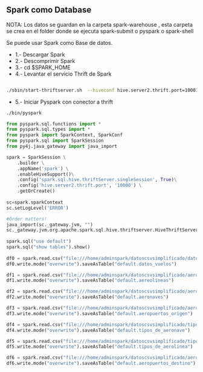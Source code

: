 ## Spark como Database

NOTA: Los datos se guardan en la carpeta spark-warehouse , esta carpeta se crea en el folder donde se ejecuta spark-submit o pyspark o spark-shell

Se puede usar Spark como Base de datos.

- 1.- Descargar Spark
- 2.- Descomprimir Spark
- 3.- cd $SPARK_HOME
- 4.- Levantar el servicio Thrift de Spark

```sh

./sbin/start-thriftserver.sh  --hiveconf hive.server2.thrift.port=10001 --conf spark.executor.cores=4 --master spark://23.101.141.196:7077

``` 

- 5.- Iniciar Pyspark con conector a thrift

```sh
./bin/pyspark

```

```python
from pyspark.sql.functions import *
from pyspark.sql.types import *
from pyspark import SparkContext, SparkConf
from pyspark.sql import SparkSession
from py4j.java_gateway import java_import

spark = SparkSession \
    .builder \
    .appName('spark') \
    .enableHiveSupport()\
    .config('spark.sql.hive.thriftServer.singleSession', True)\
    .config('hive.server2.thrift.port', '10000') \
    .getOrCreate()
    
sc=spark.sparkContext
sc.setLogLevel('ERROR')

#Order matters! 
java_import(sc._gateway.jvm, "")
sc._gateway.jvm.org.apache.spark.sql.hive.thriftserver.HiveThriftServer2.startWithContext(spark._jwrapped)
    
spark.sql("use default")
spark.sql("show tables").show()
    
df0 = spark.read.csv("file:///home/adminspark/datoscsvsimplificado/datos_vuelos.csv",header=True)
df0.write.mode("overwrite").saveAsTable("default.datos_vuelos")

df1 = spark.read.csv("file:///home/adminspark/datoscsvsimplificado/aerolineas.csv",header=True)
df1.write.mode("overwrite").saveAsTable("default.aereolineas")

df2 = spark.read.csv("file:///home/adminspark/datoscsvsimplificado/aeronaves.csv",header=True)
df2.write.mode("overwrite").saveAsTable("default.aeronaves")

df3 = spark.read.csv("file:///home/adminspark/datoscsvsimplificado/aeropuertos_origen.csv",header=True)
df3.write.mode("overwrite").saveAsTable("default.aeropuertos_origen")

df4 = spark.read.csv("file:///home/adminspark/datoscsvsimplificado/tipos_de_aeronave.CSV",header=True)
df4.write.mode("overwrite").saveAsTable("default.tipos_de_aeronave")

df5 = spark.read.csv("file:///home/adminspark/datoscsvsimplificado/tipos_de_aerolinea.csv",header=True)
df5.write.mode("overwrite").saveAsTable("default.tipos_de_aerolinea")

df6 = spark.read.csv("file:///home/adminspark/datoscsvsimplificado/aeropuertos_destino.csv",header=True)
df6.write.mode("overwrite").saveAsTable("default.aeropuertos_destino")

``` 

